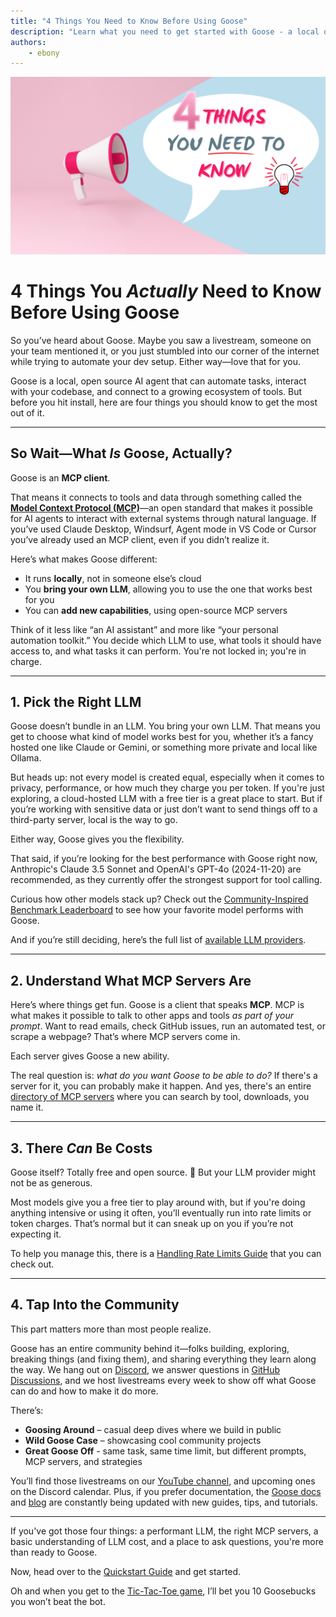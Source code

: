 ```yaml
---
title: "4 Things You Need to Know Before Using Goose"
description: "Learn what you need to get started with Goose - a local open source AI agent that's powered by the LLM of your choice."
authors: 
    - ebony
---
```

![blog cover](cover.png)

# 4 Things You *Actually* Need to Know Before Using Goose

So you’ve heard about Goose. Maybe you saw a livestream, someone on your team mentioned it, or you just stumbled into our corner of the internet while trying to automate your dev setup.  Either way—love that for you.

Goose is a local, open source AI agent that can automate tasks, interact with your codebase, and connect to a growing ecosystem of tools. But before you hit install, here are four things you should know to get the most out of it.


<!-- truncate -->

---

## So Wait—What *Is* Goose, Actually?

Goose is an **MCP client**.

That means it connects to tools and data through something called the [**Model Context Protocol (MCP)**](https://www.anthropic.com/news/model-context-protocol)—an open standard that makes it possible for AI agents to interact with external systems through natural language. If you’ve used Claude Desktop, Windsurf, Agent mode in VS Code or Cursor you’ve already used an MCP client, even if you didn’t realize it.

Here’s what makes Goose different:

- It runs **locally**, not in someone else’s cloud
- You **bring your own LLM**, allowing you to use the one that works best for you
- You can **add new capabilities**, using open-source MCP servers

Think of it less like “an AI assistant” and more like “your personal automation toolkit.” You decide which LLM to use, what tools it should have access to, and what tasks it can perform. You're not locked in; you're in charge.

---

## 1. Pick the Right LLM

Goose doesn’t bundle in an LLM. You bring your own LLM. That means you get to choose what kind of model works best for you, whether it’s a fancy hosted one like Claude or Gemini, or something more private and local like Ollama.

But heads up: not every model is created equal, especially when it comes to privacy, performance, or how much they charge you per token. If you're just exploring, a cloud-hosted LLM with a free tier is a great place to start. But if you’re working with sensitive data or just don’t want to send things off to a third-party server, local is the way to go.

Either way, Goose gives you the flexibility.

That said, if you’re looking for the best performance with Goose right now, Anthropic's Claude 3.5 Sonnet and OpenAI's GPT-4o (2024-11-20) are recommended, as they currently offer the strongest support for tool calling. 

Curious how other models stack up? Check out the [Community-Inspired Benchmark Leaderboard](https://block.github.io/goose/blog/2025/03/31/goose-benchmark/#leaderboard) to see how your favorite model performs with Goose.

And if you’re still deciding, here’s the full list of [available LLM providers](https://block.github.io/goose/docs/getting-started/providers#available-providers).

---

## 2. Understand What MCP Servers Are

Here’s where things get fun. Goose is a client that speaks **MCP**. MCP is what makes it possible to talk to other apps and tools *as part of your prompt*. Want to read emails, check GitHub issues, run an automated test, or scrape a webpage? That’s where MCP servers come in.

Each server gives Goose a new ability.

The real question is: *what do you want Goose to be able to do?* If there's a server for it, you can probably make it happen. And yes, there's an entire [directory of MCP servers](https://glama.ai/mcp/servers) where you can search by tool, downloads, you name it.

---

## 3. There *Can* Be Costs

Goose itself? Totally free and open source. 🎉 But your LLM provider might not be as generous.

Most models give you a free tier to play around with, but if you're doing anything intensive or using it often, you’ll eventually run into rate limits or token charges. That’s normal but it can sneak up on you if you’re not expecting it.

To help you manage this, there is a [Handling Rate Limits Guide](https://block.github.io/goose/docs/guides/handling-llm-rate-limits-with-goose/) that you can check out. 

---

## 4. Tap Into the Community 

This part matters more than most people realize.

Goose has an entire community behind it—folks building, exploring, breaking things (and fixing them), and sharing everything they learn along the way. We hang out on [Discord](https://discord.gg/7GaTvbDwga), we answer questions in [GitHub Discussions](https://github.com/block/goose/discussions), and we host livestreams every week to show off what Goose can do and how to make it do more.

There’s:

- **Goosing Around** – casual deep dives where we build in public  
- **Wild Goose Case** – showcasing cool community projects
- **Great Goose Off** - same task, same time limit, but different prompts, MCP servers, and strategies

You’ll find those livestreams on our [YouTube channel](https://www.youtube.com/@blockopensource/streams), and upcoming ones on the Discord calendar. Plus, if you prefer documentation, the [Goose docs](https://block.github.io/goose/) and [blog](https://block.github.io/goose/blog) are constantly being updated with new guides, tips, and tutorials.

---

If you've got those four things: a performant LLM, the right MCP servers, a basic understanding of LLM cost, and a place to ask questions, you're more than ready to Goose.

Now, head over to the [Quickstart Guide](https://block.github.io/goose/docs/quickstart) and get started.  

Oh and when you get to the [Tic-Tac-Toe game](https://block.github.io/goose/docs/quickstart/#write-prompt), I’ll bet you 10 Goosebucks you won’t beat the bot. 



<head>
  <meta property="og:title" content="4 Things You Need to Know Before Using Goose" />
  <meta property="og:type" content="article" />
  <meta property="og:url" content="https://block.github.io/goose/blog/2025/04/23/things-need-to-know" />
  <meta property="og:description" content="Learn what you need to get started with Goose - a local open source AI agent that's powered by the LLM of your choice." />
  <meta property="og:image" content="https://block.github.io/goose/assets/images/cover-2ba7c2e15786be2db6108c91d27dc1ec.png" />
  <meta name="twitter:card" content="summary_large_image" />
  <meta property="twitter:domain" content="block.github.io/goose" />
  <meta name="twitter:title" content="4 Things You Need to Know Before Using Goose" />
  <meta name="twitter:description" content="Learn what you need to get started with Goose - a local open source AI agent that's powered by the LLM of your choice." />
  <meta name="twitter:image" content="https://block.github.io/goose/assets/images/cover-2ba7c2e15786be2db6108c91d27dc1ec.png" />
</head>